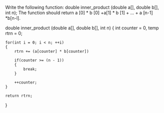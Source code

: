 Write the following function:
double inner_product (double a[], double b[], int n);
The function should return a [0] * b [0] +a[1] * b [1] + ... + a [n-1] *b[n-l].

double inner_product (double a[], double b[], int n)
{
    int counter = 0, temp rtrn = 0;

    for(int i = 0; i < n; ++i)
    {
        rtrn += (a[counter] * b[counter])
        
        if(counter >= (n - 1))
        {
            break;
        }

        ++counter;
    }

    return rtrn;
}

